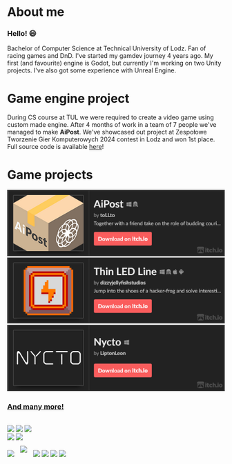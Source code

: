 # About me #
### Hello! 😄

Bachelor of Computer Science at Technical University of Lodz. Fan of racing games and DnD. I've started my gamdev journey 4 years ago. My first (and favourite) engine is Godot, but currently I'm working on two Unity projects. I've also got some experience with Unreal Engine.

# Game engine project

During CS course at TUL we were required to create a video game using custom made engine. After 4 months of work in a team of 7 people we've managed to make **AiPost**. We've showcased out project at Zespołowe Tworzenie Gier Komputerowych 2024 contest in Lodz and won 1st place. Full source code is available [here](https://github.com/Memory-Leak-Games/Project-InPostors)!

# Game projects #

[<img alt="AiPost" src="res/aipost.png" title="AiPost"/>](https://tollto.itch.io/aipost)
[<img alt="Thin LED Line" src="res/kabelki.png" title="Thin LED Line"/>](https://dizzyjellyfishstudios.itch.io/thin-led-line)
[<img alt="Nycto" src="res/nycto.png" title="Nycto"/>](https://liptonleon.itch.io/nycto)

### [And many more!](https://liptonleon.itch.io/) ###
<br>

<img src="https://github.com/LiptonLeon/LiptonLeon/assets/93220207/a79b96b5-e09e-40c4-b843-c6d9c24cc75d" height="194"/>
<img src="https://github.com/LiptonLeon/LiptonLeon/assets/93220207/a0805b2b-fe84-4c99-a1c2-f4789634943b" height="194"/> 
<img src="https://github.com/LiptonLeon/LiptonLeon/assets/93220207/3991da88-e5e6-49b2-971d-75feef8c5a20" width="388"/><br>
<img src="https://github.com/LiptonLeon/LiptonLeon/assets/93220207/d7ab836e-d030-43e6-9712-f8c9e621d8b2" height="392"/>
<img src="https://github.com/LiptonLeon/LiptonLeon/assets/93220207/15671b9e-f74d-4c96-aefa-1ef0919433fe" height="392"/> <br>
<img src="https://github.com/LiptonLeon/LiptonLeon/assets/93220207/3c685af5-c777-4d83-bce7-e090536ffa86" height="128"/>
<img style="margin: 10px;" src="https://github.com/LiptonLeon/LiptonLeon/assets/93220207/4d184267-740e-40c9-a9eb-fdbfc8c5e350" height="128"/>
<img src="https://github.com/LiptonLeon/LiptonLeon/assets/93220207/ddece9dc-e985-43ce-9826-5427a3091264" height="128"/>
<img src="https://github.com/LiptonLeon/LiptonLeon/assets/93220207/73f2c7cf-4de1-4e0e-8067-aecad578364b" height="128"/>
<img src="https://github.com/LiptonLeon/LiptonLeon/assets/93220207/9541e990-e285-48de-bf78-a755fbe1d822" height="128"/>
<img src="https://github.com/LiptonLeon/LiptonLeon/assets/93220207/e48415d8-12ca-4d53-90a0-3fbcc0f92de9" height="128"/><br>
